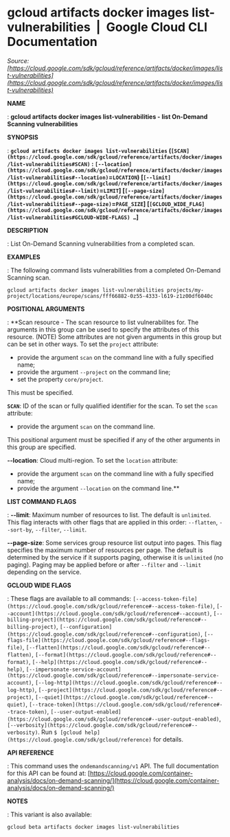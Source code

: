 # gcloud artifacts docker images list-vulnerabilities  |  Google Cloud CLI Documentation

*Source: [https://cloud.google.com/sdk/gcloud/reference/artifacts/docker/images/list-vulnerabilities](https://cloud.google.com/sdk/gcloud/reference/artifacts/docker/images/list-vulnerabilities)*

**NAME**

: **gcloud artifacts docker images list-vulnerabilities - list On-Demand Scanning vulnerabilities**

**SYNOPSIS**

: **`gcloud artifacts docker images list-vulnerabilities` (`[SCAN](https://cloud.google.com/sdk/gcloud/reference/artifacts/docker/images/list-vulnerabilities#SCAN)` : `[--location](https://cloud.google.com/sdk/gcloud/reference/artifacts/docker/images/list-vulnerabilities#--location)`=`LOCATION`) [`[--limit](https://cloud.google.com/sdk/gcloud/reference/artifacts/docker/images/list-vulnerabilities#--limit)`=`LIMIT`] [`[--page-size](https://cloud.google.com/sdk/gcloud/reference/artifacts/docker/images/list-vulnerabilities#--page-size)`=`PAGE_SIZE`] [`[GCLOUD_WIDE_FLAG](https://cloud.google.com/sdk/gcloud/reference/artifacts/docker/images/list-vulnerabilities#GCLOUD-WIDE-FLAGS) …`]**

**DESCRIPTION**

: List On-Demand Scanning vulnerabilities from a completed scan.

**EXAMPLES**

: The following command lists vulnerabilities from a completed On-Demand Scanning
scan.

```
gcloud artifacts docker images list-vulnerabilities projects/my-project/locations/europe/scans/fff66882-0z55-4333-l619-z1z00df6040c
```

**POSITIONAL ARGUMENTS**

: **Scan resource - The scan resource to list vulnerabilites for. The arguments in
this group can be used to specify the attributes of this resource. (NOTE) Some
attributes are not given arguments in this group but can be set in other ways.
To set the `project` attribute:

- provide the argument `scan` on the command line with a fully
specified name;
- provide the argument `--project` on the command line;
- set the property `core/project`.

This must be specified.

**`SCAN`**:
ID of the scan or fully qualified identifier for the scan.
To set the `scan` attribute:

- provide the argument `scan` on the command line.

This positional argument must be specified if any of the other arguments in this
group are specified.

**--location**:
Cloud multi-region.
To set the `location` attribute:

- provide the argument `scan` on the command line with a fully
specified name;
- provide the argument `--location` on the command line.**

**LIST COMMAND FLAGS**

: **--limit**:
Maximum number of resources to list. The default is `unlimited`. This
flag interacts with other flags that are applied in this order:
`--flatten`, `--sort-by`, `--filter`,
`--limit`.

**--page-size**:
Some services group resource list output into pages. This flag specifies the
maximum number of resources per page. The default is determined by the service
if it supports paging, otherwise it is `unlimited` (no paging).
Paging may be applied before or after `--filter` and
`--limit` depending on the service.

**GCLOUD WIDE FLAGS**

: These flags are available to all commands: `[--access-token-file](https://cloud.google.com/sdk/gcloud/reference#--access-token-file)`,
`[--account](https://cloud.google.com/sdk/gcloud/reference#--account)`, `[--billing-project](https://cloud.google.com/sdk/gcloud/reference#--billing-project)`,
`[--configuration](https://cloud.google.com/sdk/gcloud/reference#--configuration)`,
`[--flags-file](https://cloud.google.com/sdk/gcloud/reference#--flags-file)`,
`[--flatten](https://cloud.google.com/sdk/gcloud/reference#--flatten)`, `[--format](https://cloud.google.com/sdk/gcloud/reference#--format)`, `[--help](https://cloud.google.com/sdk/gcloud/reference#--help)`, `[--impersonate-service-account](https://cloud.google.com/sdk/gcloud/reference#--impersonate-service-account)`,
`[--log-http](https://cloud.google.com/sdk/gcloud/reference#--log-http)`,
`[--project](https://cloud.google.com/sdk/gcloud/reference#--project)`, `[--quiet](https://cloud.google.com/sdk/gcloud/reference#--quiet)`, `[--trace-token](https://cloud.google.com/sdk/gcloud/reference#--trace-token)`, `[--user-output-enabled](https://cloud.google.com/sdk/gcloud/reference#--user-output-enabled)`,
`[--verbosity](https://cloud.google.com/sdk/gcloud/reference#--verbosity)`.
Run `$ [gcloud help](https://cloud.google.com/sdk/gcloud/reference)` for details.

**API REFERENCE**

: This command uses the `ondemandscanning/v1` API. The full
documentation for this API can be found at: [https://cloud.google.com/container-analysis/docs/on-demand-scanning/](https://cloud.google.com/container-analysis/docs/on-demand-scanning/)

**NOTES**

: This variant is also available:

```
gcloud beta artifacts docker images list-vulnerabilities
```